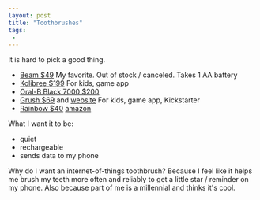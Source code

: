 ```yaml
---
layout: post
title: "Toothbrushes"
tags:
 -
---
```


It is hard to pick a good thing.

- [Beam $49](http://www.beam.dental/brush) My favorite. Out of stock / canceled. Takes 1 AA battery
- [Kolibree $199](http://www.kolibree.com/en/) For kids, game app
- [Oral-B Black 7000 $200](http://oralb.com/en-us/products/7000-wireless-smartguide-plus-electric-toothbrush)
- [Grush $69](https://www.indiegogo.com/projects/grush-the-gaming-toothbrush-for-kids#/story) and [website]() For kids, game app, Kickstarter
- [Rainbow $40](http://usvigilant.com/rainbow/) [amazon](http://www.amazon.com/VIGILANT-Rainbow-Smart-Toothbrush-Green/dp/B00M73CCDG)

What I want it to be:

- quiet
- rechargeable
- sends data to my phone

Why do I want an internet-of-things toothbrush? Because I feel like it helps me brush my teeth more often and reliably to get a little star / reminder on my phone. Also because part of me is a millennial and thinks it's cool.
